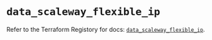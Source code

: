# `data_scaleway_flexible_ip`

Refer to the Terraform Registory for docs: [`data_scaleway_flexible_ip`](https://registry.terraform.io/providers/scaleway/scaleway/2.27.0/docs/data-sources/flexible_ip).
